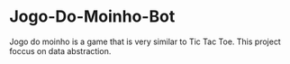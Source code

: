 # Jogo-Do-Moinho-Bot
Jogo do moinho is a game that is very similar to Tic Tac Toe. This project foccus on data abstraction.
